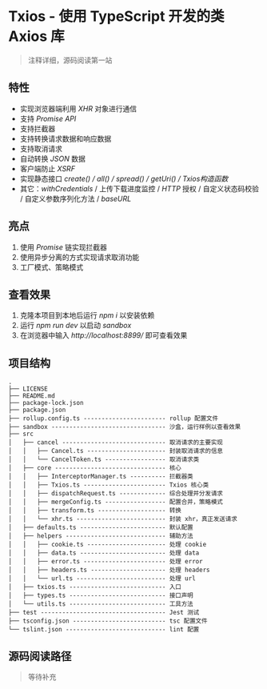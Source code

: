 # Txios - 使用 TypeScript 开发的类 Axios 库

> 注释详细，源码阅读第一站

## 特性

- 实现浏览器端利用 *XHR* 对象进行通信
- 支持 *Promise API*
- 支持拦截器
- 支持转换请求数据和响应数据
- 支持取消请求
- 自动转换 *JSON* 数据
- 客户端防止 *XSRF*
- 实现静态接口 *create() / all() / spread() / getUri() / Txios构造函数*
- 其它：*withCredentials* / 上传下载进度监控 / *HTTP* 授权 / 自定义状态码校验 / 自定义参数序列化方法 / *baseURL*

## 亮点

1. 使用 *Promise* 链实现拦截器
2. 使用异步分离的方式实现请求取消功能
3. 工厂模式、策略模式

## 查看效果

1. 克隆本项目到本地后运行 *npm i* 以安装依赖
2. 运行 *npm run dev* 以启动 *sandbox*
3. 在浏览器中输入 *http://localhost:8899/* 即可查看效果

## 项目结构

```
.
├── LICENSE
├── README.md
├── package-lock.json
├── package.json
├── rollup.config.ts ----------------------- rollup 配置文件
├── sandbox -------------------------------- 沙盒，运行样例以查看效果
├── src
│   ├── cancel ----------------------------- 取消请求的主要实现
│   │   ├── Cancel.ts ---------------------- 封装取消请求的信息
│   │   └── CancelToken.ts ----------------- 取消请求类
│   ├── core ------------------------------- 核心
│   │   ├── InterceptorManager.ts ---------- 拦截器类
│   │   ├── Txios.ts ----------------------- Txios 核心类
│   │   ├── dispatchRequest.ts ------------- 综合处理并分发请求
│   │   ├── mergeConfig.ts ----------------- 配置合并，策略模式
│   │   ├── transform.ts ------------------- 转换
│   │   └── xhr.ts ------------------------- 封装 xhr，真正发送请求
│   ├── defaults.ts ------------------------ 默认配置
│   ├── helpers ---------------------------- 辅助方法
│   │   ├── cookie.ts ---------------------- 处理 cookie
│   │   ├── data.ts ------------------------ 处理 data
│   │   ├── error.ts ----------------------- 处理 error
│   │   ├── headers.ts --------------------- 处理 headers
│   │   └── url.ts ------------------------- 处理 url
│   ├── txios.ts --------------------------- 入口
│   ├── types.ts --------------------------- 接口声明
│   └── utils.ts --------------------------- 工具方法
├── test ----------------------------------- Jest 测试
├── tsconfig.json -------------------------- tsc 配置文件
└── tslint.json ---------------------------- lint 配置
```

## 源码阅读路径

> 等待补充
